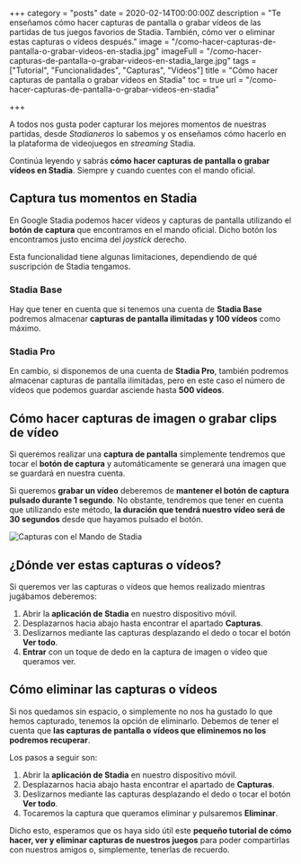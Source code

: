 +++
category = "posts"
date = 2020-02-14T00:00:00Z
description = "Te enseñamos cómo hacer capturas de pantalla o grabar vídeos de las partidas de tus juegos favorios de Stadia. También, cómo ver o eliminar estas capturas o vídeos después."
image = "/como-hacer-capturas-de-pantalla-o-grabar-videos-en-stadia.jpg"
imageFull = "/como-hacer-capturas-de-pantalla-o-grabar-videos-en-stadia_large.jpg"
tags = ["Tutorial", "Funcionalidades", "Capturas", "Vídeos"]
title = "Cómo hacer capturas de pantalla o grabar vídeos en Stadia"
toc = true
url = "/como-hacer-capturas-de-pantalla-o-grabar-videos-en-stadia"

+++

A todos nos gusta poder capturar los mejores momentos de nuestras partidas, desde _Stadianeros_ lo sabemos y os enseñamos cómo hacerlo en la plataforma de videojuegos en *streaming* Stadia.

Continúa leyendo y sabrás **cómo hacer capturas de pantalla o grabar vídeos en Stadia**. Siempre y cuando cuentes con el mando oficial.

## Captura tus momentos en Stadia

En Google Stadia podemos hacer vídeos y capturas de pantalla utilizando el **botón de captura** que encontramos en el mando oficial. Dicho botón los encontramos justo encima del _joystick_ derecho.

Esta funcionalidad tiene algunas limitaciones, dependiendo de qué suscripción de Stadia tengamos.

### Stadia Base

Hay que tener en cuenta que si tenemos una cuenta de **Stadia Base** podremos almacenar **capturas de pantalla ilimitadas y 100 vídeos** como máximo.

### Stadia Pro

En cambio, si disponemos de una cuenta de **Stadia Pro**, también podremos almacenar capturas de pantalla ilimitadas, pero en este caso el número de vídeos que podemos guardar asciende hasta **500 vídeos**.

## Cómo hacer capturas de imagen o grabar clips de vídeo

Si queremos realizar una **captura de pantalla** simplemente tendremos que tocar el **botón de captura** y automáticamente se generará una imagen que se guardará en nuestra cuenta.

Si queremos **grabar un vídeo** deberemos de **mantener el botón de captura pulsado durante 1 segundo**. No obstante, tendremos que tener en cuenta que utilizando este método, **la duración que tendrá nuestro vídeo será de 30 segundos** desde que hayamos pulsado el botón. 

<img class="u-borderImage u-lazyload lazyload" loading="lazy" data-src="/como-hacer-capturas-de-pantalla-o-grabar-videos-en-stadia/mando-stadia-captura.jpg" alt="Capturas con el Mando de Stadia" title="Capturas con el Mando de Stadia" />

## ¿Dónde ver estas capturas o vídeos?

Si queremos ver las capturas o vídeos que hemos realizado mientras jugábamos deberemos:

1. Abrir la **aplicación de Stadia** en nuestro dispositivo móvil.
2. Desplazarnos hacia abajo hasta encontrar el apartado **Capturas**.
3. Deslizarnos mediante las capturas desplazando el dedo o tocar el botón **Ver todo**.
4. **Entrar** con un toque de dedo en la captura de imagen o vídeo que queramos ver.

## Cómo eliminar las capturas o vídeos

Si nos quedamos sin espacio, o simplemente no nos ha gustado lo que hemos capturado, tenemos la opción de eliminarlo. Debemos de tener el cuenta que **las capturas de pantalla o vídeos que eliminemos no los podremos recuperar**. 

Los pasos a seguir son:

1. Abrir la **aplicación de Stadia** en nuestro dispositivo móvil.
2. Desplazarnos hacia abajo hasta encontrar el apartado de **Capturas**.
3. Deslizarnos mediante las capturas desplazando el dedo o tocar el botón **Ver todo**.
4. Tocaremos la captura que queramos eliminar y pulsaremos **Eliminar**.

Dicho esto, esperamos que os haya sido útil este **pequeño tutorial de cómo hacer, ver y eliminar capturas de nuestros juegos** para poder compartirlas con nuestros amigos o, simplemente, tenerlas de recuerdo.
